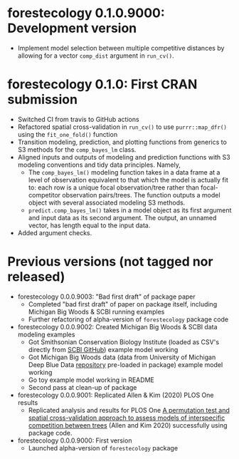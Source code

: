 # forestecology 0.1.0.9000: Development version

* Implement model selection between multiple competitive distances by
  allowing for a vector `comp_dist` argument in `run_cv()`. 



# forestecology 0.1.0: First CRAN submission

* Switched CI from travis to GitHub actions
* Refactored spatial cross-validation in `run_cv()` to use `purrr::map_dfr()` using the `fit_one_fold()` function
* Transition modeling, prediction, and plotting functions from generics to S3 methods for the `comp_bayes_lm` class.
* Aligned inputs and outputs of modeling and prediction functions with S3 modeling conventions and tidy data principles. Namely,
    - The `comp_bayes_lm()` modeling function takes in a data frame at a level of observation equivalent to that which the model is actually fit to: each row is a unique focal observation/tree rather than focal-competitor observation pairs/trees. The function outputs a model object with several associated modeling S3 methods.
    - `predict.comp_bayes_lm()` takes in a model object as its first argument and input data as its second argument. The output, an unnamed vector, has length equal to the input data.
* Added argument checks.



# Previous versions (not tagged nor released)

* forestecology 0.0.0.9003: "Bad first draft" of package paper
    - Completed "bad first draft" of paper on package itself, including Michigan Big Woods & SCBI running examples
    - Further refactoring of alpha-version of `forestecology` package code
* forestecology 0.0.0.9002: Created Michigan Big Woods & SCBI data modeling examples
    - Got Smithsonian Conservation Biology Institute (loaded as CSV's directly from [SCBI GitHub](https://github.com/SCBI-ForestGEO/SCBI-ForestGEO-Data)) example model working
    - Got Michigan Big Woods data (data from University of Michigan Deep Blue Data [repository](https://deepblue.lib.umich.edu/data/concern/data_sets/ht24wj48w) pre-loaded in package) example model working
    - Go toy example model working in README
    - Second pass at clean-up of package
* forestecology 0.0.0.9001: Replicated Allen & Kim (2020) PLOS One results
    - Replicated analysis and results for PLOS One [A permutation test and spatial cross-validation approach to assess models of interspecific competition between trees](https://journals.plos.org/plosone/article?id=10.1371/journal.pone.0229930) (Allen and Kim 2020) successfully using package code.
* forestecology 0.0.0.9000: First version
    - Launched alpha-version of `forestecology` package
